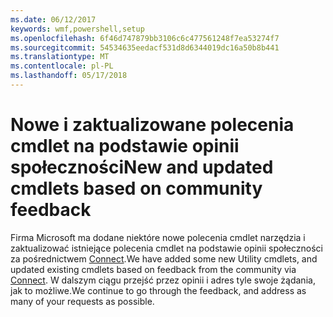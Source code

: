 ```yaml
---
ms.date: 06/12/2017
keywords: wmf,powershell,setup
ms.openlocfilehash: 6f46d747879bb3106c6c477561248f7ea53274f7
ms.sourcegitcommit: 54534635eedacf531d8d6344019dc16a50b8b441
ms.translationtype: MT
ms.contentlocale: pl-PL
ms.lasthandoff: 05/17/2018
---
```

# <a name="new-and-updated-cmdlets-based-on-community-feedback"></a><span data-ttu-id="2bc36-102">Nowe i zaktualizowane polecenia cmdlet na podstawie opinii społeczności</span><span class="sxs-lookup"><span data-stu-id="2bc36-102">New and updated cmdlets based on community feedback</span></span>
<span data-ttu-id="2bc36-103">Firma Microsoft ma dodane niektóre nowe polecenia cmdlet narzędzia i zaktualizować istniejące polecenia cmdlet na podstawie opinii społeczności za pośrednictwem [Connect](https://connect.microsoft.com/powershell).</span><span class="sxs-lookup"><span data-stu-id="2bc36-103">We have added some new Utility cmdlets, and updated existing cmdlets based on feedback from the community via [Connect](https://connect.microsoft.com/powershell).</span></span> <span data-ttu-id="2bc36-104">W dalszym ciągu przejść przez opinii i adres tyle swoje żądania, jak to możliwe.</span><span class="sxs-lookup"><span data-stu-id="2bc36-104">We continue to go through the feedback, and address as many of your requests as possible.</span></span>
